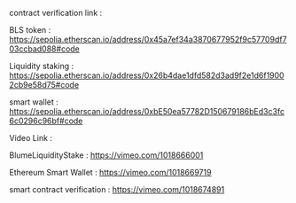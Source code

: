 contract verification link :

BLS token : https://sepolia.etherscan.io/address/0x45a7ef34a3870677952f9c57709df703ccbad088#code

Liquidity staking : https://sepolia.etherscan.io/address/0x26b4dae1dfd582d3ad9f2e1d6f19002cb9e58d75#code


smart wallet : https://sepolia.etherscan.io/address/0xbE50ea57782D150679186bEd3c3fc6c0296c96bf#code



Video Link :

BlumeLiquidityStake : https://vimeo.com/1018666001

Ethereum Smart Wallet :   https://vimeo.com/1018669719


smart contract verification : https://vimeo.com/1018674891